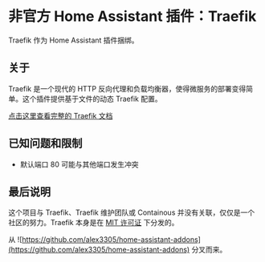 # 非官方 Home Assistant 插件：Traefik

Traefik 作为 Home Assistant 插件捆绑。

## 关于

Traefik 是一个现代的 HTTP 反向代理和负载均衡器，使得微服务的部署变得简单。这个插件提供基于文件的动态 Traefik 配置。

[点击这里查看完整的 Traefik 文档](https://docs.traefik.io/)

## 已知问题和限制

- 默认端口 80 可能与其他端口发生冲突

## 最后说明

这个项目与 Traefik、Traefik 维护团队或 Containous 并没有关联，仅仅是一个社区的努力。Traefik 本身是在 [MIT 许可证](https://github.com/containous/traefik/blob/master/LICENSE.md) 下分发的。

从 ![https://github.com/alex3305/home-assistant-addons](https://github.com/alex3305/home-assistant-addons) 分叉而来。